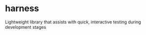 # harness
Lightweight library that assists with quick, interactive testing during development stages
